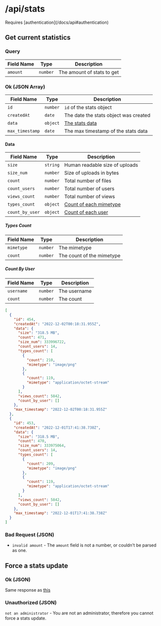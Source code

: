 # /api/stats

<Alert type="info">
  Requires [authentication](/docs/api#authentication)
</Alert>

## <APIBadge type="GET" /> Get current statistics

### Query

| Field Name | Type     | Description                |
| ---------- | -------- | -------------------------- |
| `amount`   | `number` | The amount of stats to get |

### <APIBadge type="200" /> Ok (JSON Array)

| Field Name      | Type     | Description                           |
| --------------- | -------- | ------------------------------------- |
| `id`            | `number` | `id` of the stats object              |
| `createdAt`     | `date`   | The date the stats object was created |
| `data`          | `object` | [The stats data](#data)               |
| `max_timestamp` | `date`   | The max timestamp of the stats data   |

#### Data

| Field Name      | Type     | Description                            |
| --------------- | -------- | -------------------------------------- |
| `size`          | `string` | Human readable size of uploads         |
| `size_num`      | `number` | Size of uploads in bytes               |
| `count`         | `number` | Total number of files                  |
| `count_users`   | `number` | Total number of users                  |
| `views_count`   | `number` | Total number of views                  |
| `types_count`   | `object` | [Count of each mimetype](#types-count) |
| `count_by_user` | `object` | [Count of each user](#count-by-user)   |

##### Types Count

| Field Name | Type     | Description               |
| ---------- | -------- | ------------------------- |
| `mimetype` | `number` | The mimetype              |
| `count`    | `number` | The count of the mimetype |

##### Count By User

| Field Name | Type     | Description  |
| ---------- | -------- | ------------ |
| `username` | `number` | The username |
| `count`    | `number` | The count    |

```json
[
  {
    "id": 454,
    "createdAt": "2022-12-02T00:18:31.955Z",
    "data": {
      "size": "318.5 MB",
      "count": 471,
      "size_num": 333996722,
      "count_users": 14,
      "types_count": [
        {
          "count": 210,
          "mimetype": "image/png"
        },
        {
          "count": 119,
          "mimetype": "application/octet-stream"
        }
      ],
      "views_count": 5842,
      "count_by_user": []
    },
    "max_timestamp": "2022-12-02T00:18:31.955Z"
  },
  {
    "id": 453,
    "createdAt": "2022-12-01T17:41:38.738Z",
    "data": {
      "size": "318.5 MB",
      "count": 470,
      "size_num": 333975064,
      "count_users": 14,
      "types_count": [
        {
          "count": 209,
          "mimetype": "image/png"
        },
        {
          "count": 119,
          "mimetype": "application/octet-stream"
        }
      ],
      "views_count": 5842,
      "count_by_user": []
    },
    "max_timestamp": "2022-12-01T17:41:38.738Z"
  }
]
```

### <APIBadge type="400" /> Bad Request (JSON)

- `invalid amount` - The `amount` field is not a number, or couldn't be parsed as one.

## <APIBadge type="POST" /> Force a stats update

### <APIBadge type="200" /> Ok (JSON)

Same response as [this](#-returns-json-array)

### <APIBadge type="403" /> Unauthorized (JSON)

`not an administrator` - You are not an administrator, therefore you cannot force a stats update.
